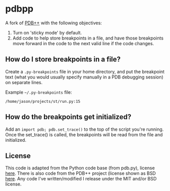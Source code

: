 # pdbpp
A fork of [PDB++](https://bitbucket.org/antocuni/pdb/src) with the following objectives:

1. Turn on 'sticky mode' by default.
2. Add code to help store breakpoints in a file, and have those breakpoints move forward in the code to the next valid line if the code changes.

## How do I store breakpoints in a file?
Create a `.py-breakpoints` file in your home directory, and put the breakpoint text (what you would usually specify manually in a PDB debugging session) on separate lines.

Example `~/.py-breakpoints` file:
```
/home/jason/projects/st/run.py:15
```
## How do the breakpoints get initialized?
Add an `import pdb; pdb.set_trace()` to the top of the script you're running. Once the set_trace() is called, the breakpoints will be read from the file and initialized.

## License
This code is adapted from the Python code base (from pdb.py), license [here](https://www.python.org/download/releases/3.4.0/license/). There is also code from the PDB++ project (license shown as BSD [here](https://pypi.python.org/pypi/pdbpp/). Any code I've written/modified I release under the MIT and/or BSD license.

